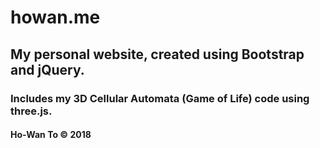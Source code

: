 # howan.me

## My personal website, created using Bootstrap and jQuery.

### Includes my 3D Cellular Automata (Game of Life) code using three.js.

#### Ho-Wan To © 2018